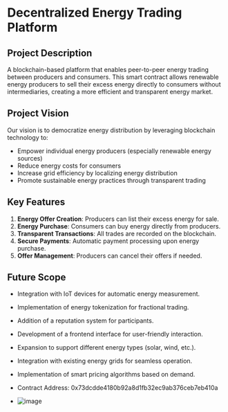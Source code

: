 # Decentralized Energy Trading Platform

## Project Description
A blockchain-based platform that enables peer-to-peer energy trading between producers and consumers. This smart contract allows renewable energy producers to sell their excess energy directly to consumers without intermediaries, creating a more efficient and transparent energy market.

## Project Vision
Our vision is to democratize energy distribution by leveraging blockchain technology to:
- Empower individual energy producers (especially renewable energy sources)
- Reduce energy costs for consumers
- Increase grid efficiency by localizing energy distribution
- Promote sustainable energy practices through transparent trading

## Key Features
1. **Energy Offer Creation**: Producers can list their excess energy for sale.
2. **Energy Purchase**: Consumers can buy energy directly from producers.
3. **Transparent Transactions**: All trades are recorded on the blockchain.
4. **Secure Payments**: Automatic payment processing upon energy purchase.
5. **Offer Management**: Producers can cancel their offers if needed.

## Future Scope
- Integration with IoT devices for automatic energy measurement.
- Implementation of energy tokenization for fractional trading.
- Addition of a reputation system for participants.
- Development of a frontend interface for user-friendly interaction.
- Expansion to support different energy types (solar, wind, etc.).
- Integration with existing energy grids for seamless operation.
- Implementation of smart pricing algorithms based on demand.

- Contract Address: 0x73dcdde4180b92a8d1fb32ec9ab376ceb7eb410a
- ![image](https://github.com/user-attachments/assets/d4889c65-bd65-48d2-bedd-308d84f99ef0)
